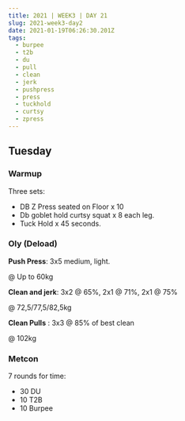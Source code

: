 ```yaml
---
title: 2021 | WEEK3 | DAY 21
slug: 2021-week3-day2
date: 2021-01-19T06:26:30.201Z
tags:
  - burpee
  - t2b
  - du
  - pull
  - clean
  - jerk
  - pushpress
  - press
  - tuckhold
  - curtsy
  - zpress
---
```

## Tuesday

### Warmup

Three sets:

* DB Z Press seated on Floor x 10
* Db goblet hold curtsy squat x 8 each leg.
* Tuck Hold x 45 seconds.

### Oly (Deload)

**Push Press**: 3x5 medium, light.

@ Up to 60kg

**Clean and jerk**: 3x2 @ 65%, 2x1 @ 71%, 2x1 @ 75%

@ 72,5/77,5/82,5kg

**Clean Pulls** : 3x3 @ 85% of best clean

@ 102kg

### Metcon

7 rounds for time:

* 30 DU
* 10 T2B
* 10 Burpee